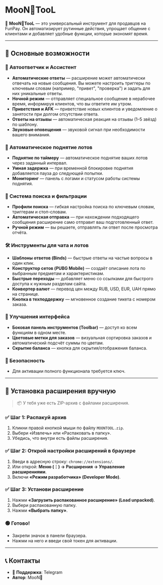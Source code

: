 # MooN🌙TooL

🚀 **MooN🌙TooL** — это универсальный инструмент для продавцов на FunPay. Он автоматизирует рутинные действия, упрощает общение с клиентами и добавляет удобные функции, которые экономят время.

---

## 📌 Основные возможности

### 🤖 Автоответчик и Ассистент
- **Автоматические ответы** — расширение может автоматически отвечать на новые сообщения. Вы можете настроить триггеры по ключевым словам (например, "привет", "проверка") и задать для них уникальные ответы.
- **Ночной режим** — отправляет специальное сообщение в нерабочее время, информируя клиентов, что вы ответите им утром.
- **Приветствия и AFK** — приветствие новых клиентов и уведомление о занятости при долгом отсутствии ответа.
- **Ответы на отзывы** — автоматическая реакция на отзывы (1–5 звёзд) по шаблону.
- **Звуковые оповещения** — звуковой сигнал при необходимости вашего внимания.

### 🚀 Автоматическое поднятие лотов
- **Поднятие по таймеру** — автоматическое поднятие ваших лотов через заданный интервал.
- **Умная задержка** — при временной блокировке поднятия добавляется пауза до следующей попытки.
- **Мониторинг** — панель с логами и статусом работы системы поднятия.

### 🎯 Система поиска и фильтрации
- **Профили поиска** — гибкая настройка поиска по ключевым словам, триггерам и стоп-словам.
- **Автоматическая отправка** — при нахождении подходящего сообщения расширение само отправит ваш подготовленный ответ.
- **Ручной режим** — вы решаете, отправлять ли ответ после просмотра отчёта.

### 🛠️ Инструменты для чата и лотов
- **Шаблоны ответов (Binds)** — быстрые ответы на частые вопросы в один клик.
- **Конструктор сетов (PUBG Mobile)** — создаёт описание лота по выбранным предметам и характеристикам.
- **Быстрые переходы** — добавляет меню со ссылками для быстрого доступа к нужным разделам сайта.
- **Конвертер валют** — перевод цен между RUB, USD, EUR, UAH прямо на странице.
- **Кнопка в техподдержку** — мгновенное создание тикета с номером заказа.

### 🎨 Улучшения интерфейса
- **Боковая панель инструментов (Toolbar)** — доступ ко всем функциям в одном месте.
- **Цветовые метки для заказов** — визуальная сортировка заказов и автоматический подсчёт суммы по цветам.
- **Скрытие баланса** — кнопка для скрытия/отображения баланса.

### 🔐 Безопасность
- Для активации полного функционала требуется ключ.

---

## 🧩 Установка расширения вручную

> 📦 У тебя уже есть ZIP-архив с файлами расширения.

### ✅ Шаг 1: Распакуй архив
1.  Кликни правой кнопкой мыши по файлу `MOONTOOL.zip`.
2.  Выбери «Извлечь» или «Распаковать в папку».
3.  Убедись, что внутри есть файлы расширения.

### ✅ Шаг 2: Открой настройки расширений в браузере
1.  Введи в адресную строку: `chrome://extensions/`.
2.  Или открой: **Меню (⋮) → Расширения → Управление расширениями**.
3.  Включи **«Режим разработчика» (Developer Mode)**.

### ✅ Шаг 3: Установи расширение
1.  Нажми **«Загрузить распакованное расширение» (Load unpacked)**.
2.  Выбери распакованную папку.
3.  Нажми **«Выбрать папку»**.

### 🟢 Готово!
- Закрепи значок в панели браузера.
- Нажми на него и введи свой токен для активации.

---

## 📞 Контакты
-   💬 **Поддержка**: Telegram
-   **Автор**: MooN🌙

